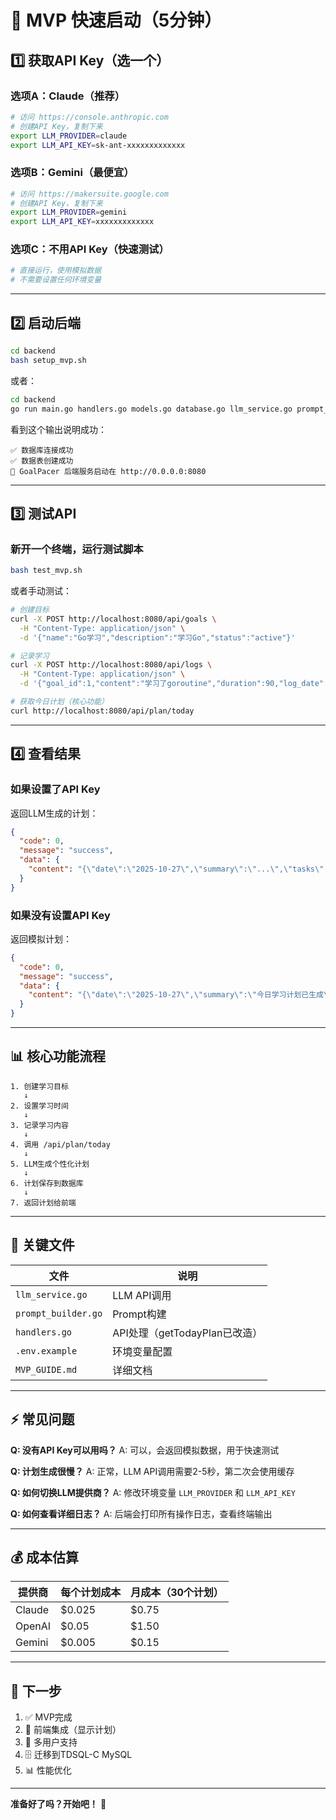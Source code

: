 # 🚀 MVP 快速启动（5分钟）

## 1️⃣ 获取API Key（选一个）

### 选项A：Claude（推荐）
```bash
# 访问 https://console.anthropic.com
# 创建API Key，复制下来
export LLM_PROVIDER=claude
export LLM_API_KEY=sk-ant-xxxxxxxxxxxxx
```

### 选项B：Gemini（最便宜）
```bash
# 访问 https://makersuite.google.com
# 创建API Key，复制下来
export LLM_PROVIDER=gemini
export LLM_API_KEY=xxxxxxxxxxxxx
```

### 选项C：不用API Key（快速测试）
```bash
# 直接运行，使用模拟数据
# 不需要设置任何环境变量
```

---

## 2️⃣ 启动后端

```bash
cd backend
bash setup_mvp.sh
```

或者：

```bash
cd backend
go run main.go handlers.go models.go database.go llm_service.go prompt_builder.go
```

看到这个输出说明成功：
```
✅ 数据库连接成功
✅ 数据表创建成功
🚀 GoalPacer 后端服务启动在 http://0.0.0.0:8080
```

---

## 3️⃣ 测试API

### 新开一个终端，运行测试脚本

```bash
bash test_mvp.sh
```

或者手动测试：

```bash
# 创建目标
curl -X POST http://localhost:8080/api/goals \
  -H "Content-Type: application/json" \
  -d '{"name":"Go学习","description":"学习Go","status":"active"}'

# 记录学习
curl -X POST http://localhost:8080/api/logs \
  -H "Content-Type: application/json" \
  -d '{"goal_id":1,"content":"学习了goroutine","duration":90,"log_date":"2025-10-27"}'

# 获取今日计划（核心功能）
curl http://localhost:8080/api/plan/today
```

---

## 4️⃣ 查看结果

### 如果设置了API Key

返回LLM生成的计划：
```json
{
  "code": 0,
  "message": "success",
  "data": {
    "content": "{\"date\":\"2025-10-27\",\"summary\":\"...\",\"tasks\":[...]}"
  }
}
```

### 如果没有设置API Key

返回模拟计划：
```json
{
  "code": 0,
  "message": "success",
  "data": {
    "content": "{\"date\":\"2025-10-27\",\"summary\":\"今日学习计划已生成\",\"tasks\":[...]}"
  }
}
```

---

## 📊 核心功能流程

```
1. 创建学习目标
   ↓
2. 设置学习时间
   ↓
3. 记录学习内容
   ↓
4. 调用 /api/plan/today
   ↓
5. LLM生成个性化计划
   ↓
6. 计划保存到数据库
   ↓
7. 返回计划给前端
```

---

## 🔑 关键文件

| 文件 | 说明 |
|------|------|
| `llm_service.go` | LLM API调用 |
| `prompt_builder.go` | Prompt构建 |
| `handlers.go` | API处理（getTodayPlan已改造） |
| `.env.example` | 环境变量配置 |
| `MVP_GUIDE.md` | 详细文档 |

---

## ⚡ 常见问题

**Q: 没有API Key可以用吗？**
A: 可以，会返回模拟数据，用于快速测试

**Q: 计划生成很慢？**
A: 正常，LLM API调用需要2-5秒，第二次会使用缓存

**Q: 如何切换LLM提供商？**
A: 修改环境变量 `LLM_PROVIDER` 和 `LLM_API_KEY`

**Q: 如何查看详细日志？**
A: 后端会打印所有操作日志，查看终端输出

---

## 💰 成本估算

| 提供商 | 每个计划成本 | 月成本（30个计划） |
|--------|------------|------------------|
| Claude | $0.025 | $0.75 |
| OpenAI | $0.05 | $1.50 |
| Gemini | $0.005 | $0.15 |

---

## 🎯 下一步

1. ✅ MVP完成
2. 📱 前端集成（显示计划）
3. 👤 多用户支持
4. 🗄️ 迁移到TDSQL-C MySQL
5. 📊 性能优化

---

**准备好了吗？开始吧！** 🚀
